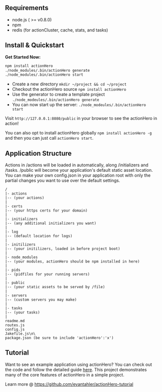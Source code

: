 ## Requirements
* node.js ( >= v0.8.0)
* npm
* redis (for actionCluster, cache, stats, and tasks)

## Install & Quickstart

**Get Started Now:**

```bash
npm install actionHero
./node_modules/.bin/actionHero generate
./node_modules/.bin/actionHero start
```

* Create a new directory `mkdir ~/project && cd ~/project`
* Checkout the actionHero source `npm install actionHero`
* Use the generator to create a template project `./node_modeules/.bin/actionHero generate`
* You can now start up the server: `./node_modeules/.bin/actionHero start`

Visit `http://127.0.0.1:8080/public` in your browser to see the actionHero in action!

You can also opt to install actionHero globally `npm install actionHero -g` and then you can just call `actionHero start`.
	
## Application Structure

Actions in /actions will be loaded in automatically, along /initializers and /tasks. /public will become your application's default static asset location.  You can make your own config.json in your application root with only the partial changes you want to use over the default settings.

	/
	|- actions
	|-- (your actions)
	|
	|- certs
	|-- (your https certs for your domain)
	|
	|- initializers
	|-- (any additional initializers you want)
	|
	|- log
	|-- (default location for logs)
	|
	|- initilizers
	|-- (your initilizers, loaded in before project boot)
	|
	|- node_modules
	|-- (your modules, actionHero should be npm installed in here)
	|
	|- pids
	|-- (pidfiles for your running servers)
	|
	|- public
	|-- (your static assets to be served by /file)
	|
	|- servers
	|-- (custom servers you may make)
	|
	|- tasks
	|-- (your tasks)
	|
	readme.md
	routes.js
	config.js
	Jakefile.js\n\
	package.json (be sure to include 'actionHero':'x')

## Tutorial
Want to see an example application using actionHero?  You can check out the code and follow the detailed guide [here](https://github.com/evantahler/actionHero-tutorial).  This project demonstrates many of the core features of actionHero in a simple project.

Learn more @ https://github.com/evantahler/actionHero-tutorial